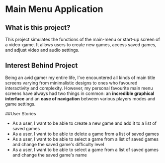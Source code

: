 # Main Menu Application

## What is this project?
This project simulates the functions of the main-menu or start-up screen of a video-game. It allows users to create
new games, access saved games, and adjust video and audio settings.

## Interest Behind Project
Being an avid gamer my entire life, I've encountered all kinds of main title screens varying from 
minimalistic designs to ones who favoured interactivity and complexity. However, my personal favourite main menu screens
have always had two things in common: an **incredible graphical interface** and an **ease of navigation** between 
various players modes and game settings.

##User Stories
* As a user, I want to be able to create a new game and add it to a list of saved games
* As a user, I want to be able to delete a game from a list of saved games
* As a user, I want to be able to select a game from a list of saved games and change the saved game's difficulty level
* As a user, I want to be able to select a game from a list of saved games and change the saved game's name

